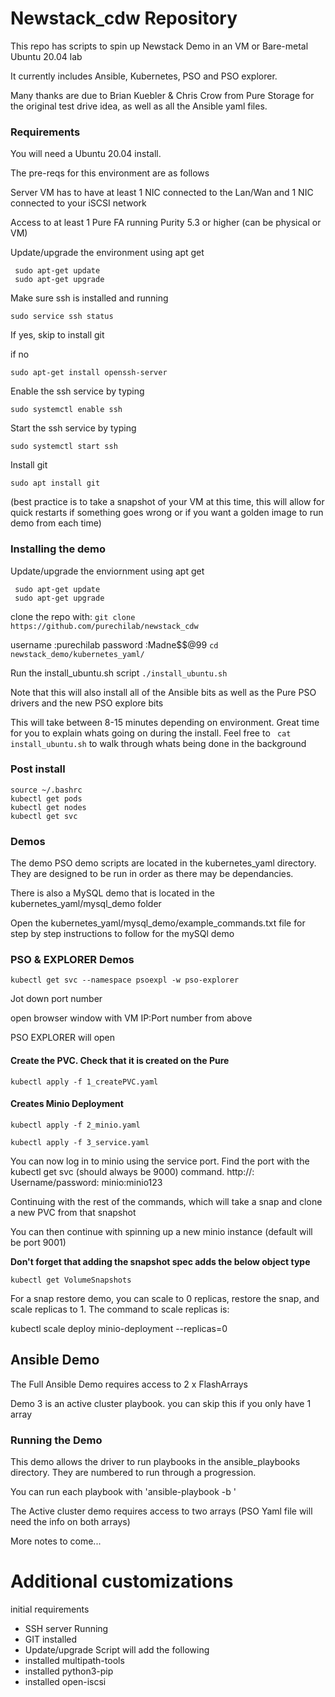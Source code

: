 # Newstack_cdw Repository

This repo has scripts to spin up Newstack Demo in an VM or Bare-metal Ubuntu 20.04 lab

It currently includes Ansible, Kubernetes, PSO and PSO explorer.

Many thanks are due to Brian Kuebler & Chris Crow from Pure Storage for the original test drive idea, as well as all the Ansible yaml files.

### Requirements
You will need a Ubuntu 20.04 install.  

The pre-reqs for this environment are as follows

Server VM has to have at least 1 NIC connected to the Lan/Wan and 1 NIC connected to your iSCSI network

Access to at least 1 Pure FA running Purity 5.3 or higher (can be physical or VM)

Update/upgrade the environment using apt get
```
 sudo apt-get update
 sudo apt-get upgrade
 ```
Make sure ssh is installed and running

```
sudo service ssh status
```

If yes, skip to install git

if no

```
sudo apt-get install openssh-server
```

Enable the ssh service by typing

```
sudo systemctl enable ssh
```

Start the ssh service by typing
```
sudo systemctl start ssh
```

Install git

```
sudo apt install git
```
(best practice is to take a snapshot of your VM at this time, this will allow for quick restarts if something goes wrong or if you want a golden image to run demo from each time)


### Installing the demo

Update/upgrade the enviornment using apt get
```
 sudo apt-get update
 sudo apt-get upgrade
 ```

clone the repo with:
```git clone https://github.com/purechilab/newstack_cdw```

username :purechilab
password :Madne$$@99
```cd newstack_demo/kubernetes_yaml/```

Run the install_ubuntu.sh script
```./install_ubuntu.sh```

Note that this will also install all of the Ansible bits as well as the Pure PSO drivers and the new PSO explore bits

This will take between 8-15 minutes depending on environment. Great time for you to explain whats going on during the install. Feel free to ``` cat install_ubuntu.sh```  to walk through whats being done in the background

### Post install
 ```
 source ~/.bashrc
 kubectl get pods
 kubectl get nodes
 kubectl get svc
```
### Demos

The demo PSO demo scripts are located in the kubernetes_yaml directory. They are designed to be run in order as there may be dependancies.

There is also a MySQL demo that is located in the kubernetes_yaml/mysql_demo folder

Open the kubernetes_yaml/mysql_demo/example_commands.txt file for step by step instructions to follow for the mySQl demo

### PSO & EXPLORER Demos

```
kubectl get svc --namespace psoexpl -w pso-explorer
```

Jot down port number

open browser window with VM IP:Port number from above

PSO EXPLORER  will open

#### Create the PVC. Check that it is created on the Pure
```
kubectl apply -f 1_createPVC.yaml
```

#### Creates Minio Deployment
```
kubectl apply -f 2_minio.yaml

kubectl apply -f 3_service.yaml
```

You can now log in to minio using the service port. Find the port with the kubectl get svc (should always be 9000) command. http://<linuxIP>:<port> Username/password: minio:minio123

Continuing with the rest of the commands, which will take a snap and clone a new PVC from that snapshot

You can then continue with spinning up a new minio instance (default will be port 9001)

**Don't forget that adding the snapshot spec adds the below object type**
```
kubectl get VolumeSnapshots
```

For a snap restore demo, you can scale to 0 replicas, restore the snap, and scale replicas to 1. The command to scale replicas is:

kubectl scale deploy minio-deployment --replicas=0


## Ansible Demo

The Full Ansible Demo requires access to 2 x FlashArrays

Demo 3 is an active cluster playbook. you can skip this if you only have 1 array

### Running the Demo

This demo allows the driver to run playbooks in the ansible_playbooks directory. They are numbered to run through a progression.

You can run each playbook with 'ansible-playbook -b <yaml file>'

The Active cluster demo requires access to two arrays (PSO Yaml file will need the info on both arrays)  

More notes to come...



# Additional customizations
initial requirements

- SSH server Running
- GIT installed
- Update/upgrade
Script will add the following
- installed multipath-tools
- installed python3-pip
- installed open-iscsi
